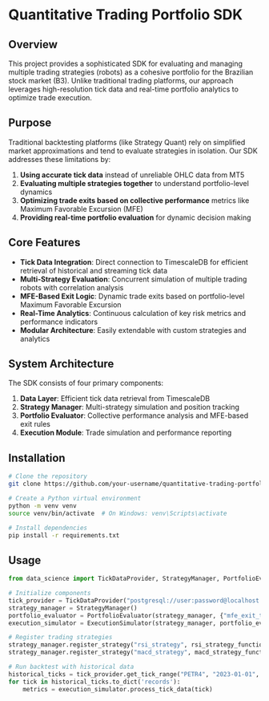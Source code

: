 # Quantitative Trading Portfolio SDK

## Overview

This project provides a sophisticated SDK for evaluating and managing multiple trading strategies (robots) as a cohesive portfolio for the Brazilian stock market (B3). Unlike traditional trading platforms, our approach leverages high-resolution tick data and real-time portfolio analytics to optimize trade execution.

## Purpose

Traditional backtesting platforms (like Strategy Quant) rely on simplified market approximations and tend to evaluate strategies in isolation. Our SDK addresses these limitations by:

1. **Using accurate tick data** instead of unreliable OHLC data from MT5
2. **Evaluating multiple strategies together** to understand portfolio-level dynamics
3. **Optimizing trade exits based on collective performance** metrics like Maximum Favorable Excursion (MFE)
4. **Providing real-time portfolio evaluation** for dynamic decision making

## Core Features

- **Tick Data Integration**: Direct connection to TimescaleDB for efficient retrieval of historical and streaming tick data
- **Multi-Strategy Evaluation**: Concurrent simulation of multiple trading robots with correlation analysis
- **MFE-Based Exit Logic**: Dynamic trade exits based on portfolio-level Maximum Favorable Excursion
- **Real-Time Analytics**: Continuous calculation of key risk metrics and performance indicators
- **Modular Architecture**: Easily extendable with custom strategies and analytics

## System Architecture

The SDK consists of four primary components:

1. **Data Layer**: Efficient tick data retrieval from TimescaleDB
2. **Strategy Manager**: Multi-strategy simulation and position tracking
3. **Portfolio Evaluator**: Collective performance analysis and MFE-based exit rules
4. **Execution Module**: Trade simulation and performance reporting

## Installation

```bash
# Clone the repository
git clone https://github.com/your-username/quantitative-trading-portfolio-sdk.git

# Create a Python virtual environment
python -m venv venv
source venv/bin/activate  # On Windows: venv\Scripts\activate

# Install dependencies
pip install -r requirements.txt
```

## Usage

```python
from data_science import TickDataProvider, StrategyManager, PortfolioEvaluator, ExecutionSimulator

# Initialize components
tick_provider = TickDataProvider("postgresql://user:password@localhost:5432/tickdb")
strategy_manager = StrategyManager()
portfolio_evaluator = PortfolioEvaluator(strategy_manager, {"mfe_exit_threshold": 0.3})
execution_simulator = ExecutionSimulator(strategy_manager, portfolio_evaluator)

# Register trading strategies
strategy_manager.register_strategy("rsi_strategy", rsi_strategy_function)
strategy_manager.register_strategy("macd_strategy", macd_strategy_function)

# Run backtest with historical data
historical_ticks = tick_provider.get_tick_range("PETR4", "2023-01-01", "2023-01-31")
for tick in historical_ticks.to_dict('records'):
    metrics = execution_simulator.process_tick_data(tick)

